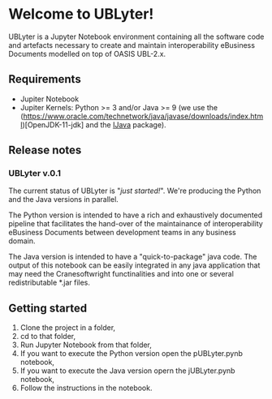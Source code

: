 # Welcome to UBLyter!

UBLyter is a Jupyter Notebook environment containing all the software code and artefacts necessary to create and maintain interoperability eBusiness Documents modelled on top of OASIS UBL-2.x.

## Requirements

* Jupiter Notebook
* Jupiter Kernels: Python >= 3 and/or Java >= 9 (we use the (https://www.oracle.com/technetwork/java/javase/downloads/index.html)[OpenJDK-11-jdk] and the [IJava](https://github.com/SpencerPark/IJava) package).


## Release notes

### UBLyter v.0.1

The current status of UBLyter is "*_just started!_*". We're producing the Python and the Java versions in parallel. 

The Python version is intended to have a rich and exhaustively documented pipeline that facilitates the hand-over of the maintainance of interoperability eBusiness Documents between development teams in any business domain.

The Java version is intended to have a "quick-to-package" java code. The output of this notebook can be easily integrated in any java application that may need the Cranesoftwright functinalities and into one or several redistributable *.jar files.

## Getting started

1. Clone the project in a folder,
2. cd to that folder,
3. Run Jupyter Notebook from that folder,
4. If you want to execute the Python version open the pUBLyter.pynb notebook,
5. If you want to execute the Java version opern the jUBLyter.pynb notebook,
6. Follow the instructions in the notebook.

